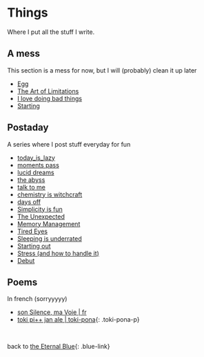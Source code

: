 # Things

Where I put all the stuff I write.

## A mess

This section is a mess for now, but I will (probably) clean it up later

- [Egg](things/egg.md)
- [The Art of Limitations](things/the_art_of_limitations.md)
- [I love doing bad things](things/bad_things.md)
- [Starting](things/starting.md)

## Postaday

A series where I post stuff everyday for fun

- [today_is_lazy](postaday/today_is_lazy.md)
- [moments pass](postaday/moments_pass.md)
- [lucid dreams](postaday/lucid_dreams.md)
- [the abyss](postaday/the_abyss.md)
- [talk to me](postaday/talk_to_me.md)
- [chemistry is witchcraft](postaday/chemistry_is_witchcraft.md)
- [days off](postaday/days_off.md)
- [Simplicity is fun](postaday/simplicity_is_fun.md)
- [The Unexpected](postaday/the_unexpected.md)
- [Memory Management](postaday/memory_management.md)
- [Tired Eyes](postaday/tired_eyes.md)
- [Sleeping is underrated](postaday/sleeping_is_underrated.md)
- [Starting out](postaday/starting.md)
- [Stress (and how to handle it)](postaday/how_to_handle_stress.md)
- [Debut](postaday/debut.md)

## Poems

In french (sorryyyyy)

- [son Silence, ma Voie | fr](things/son_silence_ma_voie.md)
- [toki pi++ jan ale | toki-pona](things/toki_pi_jan_ale.md){: .toki-pona-p}

<br>

back to [the Eternal Blue](index.md){: .blue-link}